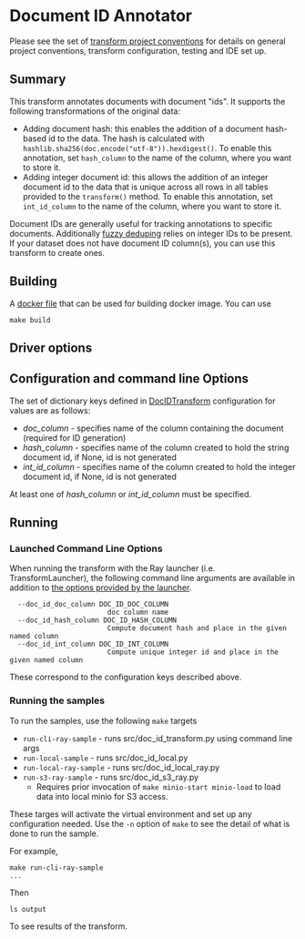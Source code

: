 # Document ID Annotator

Please see the set of
[transform project conventions](../../README.md)
for details on general project conventions, transform configuration,
testing and IDE set up.

## Summary

This transform annotates documents with document "ids".
It supports the following transformations of the original data:
* Adding document hash: this enables the addition of a document hash-based id to the data.
The hash is calculated with `hashlib.sha256(doc.encode("utf-8")).hexdigest()`. 
To enable this annotation, set `hash_column` to the name of the column, 
where you want to store it.
* Adding integer document id: this allows the addition of an integer document id to the data that 
is unique across all rows in all tables provided to the `transform()` method. 
To enable this annotation, set `int_id_column` to the name of the column, where you want 
to store it. 

Document IDs are generally useful for tracking annotations to specific documents. Additionally 
[fuzzy deduping](../fdedup) relies on integer IDs to be present. If your dataset does not have
document ID column(s), you can use this transform to create ones.

## Building

A [docker file](Dockerfile) that can be used for building docker image. You can use

```shell
make build 
```

## Driver options

## Configuration and command line Options

The set of dictionary keys defined in [DocIDTransform](src/doc_id_transform.py)
configuration for values are as follows:

* _doc_column_ - specifies name of the column containing the document (required for ID generation)
* _hash_column_ - specifies name of the column created to hold the string document id, if None, id is not generated
* _int_id_column_ - specifies name of the column created to hold the integer document id, if None, id is not generated

At least one of _hash_column_ or _int_id_column_ must be specified.

## Running

### Launched Command Line Options 
When running the transform with the Ray launcher (i.e. TransformLauncher),
the following command line arguments are available in addition to 
[the options provided by the launcher](../../../data-processing-lib/doc/launcher-options.md).
```
  --doc_id_doc_column DOC_ID_DOC_COLUMN
                        doc column name
  --doc_id_hash_column DOC_ID_HASH_COLUMN
                        Compute document hash and place in the given named column
  --doc_id_int_column DOC_ID_INT_COLUMN
                        Compute unique integer id and place in the given named column
```
These correspond to the configuration keys described above.

### Running the samples
To run the samples, use the following `make` targets

* `run-cli-ray-sample` - runs src/doc_id_transform.py using command line args
* `run-local-sample` - runs src/doc_id_local.py
* `run-local-ray-sample` - runs src/doc_id_local_ray.py
* `run-s3-ray-sample` - runs src/doc_id_s3_ray.py
    * Requires prior invocation of `make minio-start minio-load` to load data into local minio for S3 access.

These targes will activate the virtual environment and set up any configuration needed.
Use the `-n` option of `make` to see the detail of what is done to run the sample.

For example, 
```shell
make run-cli-ray-sample
...
```
Then 
```shell
ls output
```
To see results of the transform.
